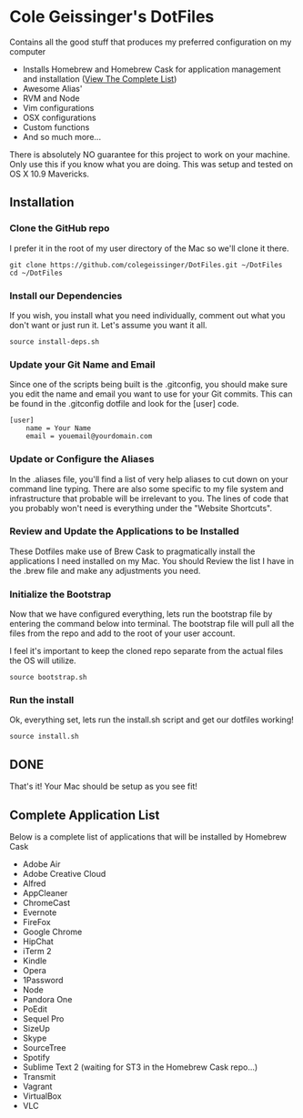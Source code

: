 # Cole Geissinger's DotFiles

Contains all the good stuff that produces my preferred configuration on my computer
* Installs Homebrew and Homebrew Cask for application management and installation ([View The Complete List](https://github.com/colegeissinger/dotfiles#Complete-Application-List))
* Awesome Alias'
* RVM and Node
* Vim configurations
* OSX configurations
* Custom functions
* And so much more...

There is absolutely NO guarantee for this project to work on your machine.
Only use this if you know what you are doing.
This was setup and tested on OS X 10.9 Mavericks.

## Installation

### Clone the GitHub repo
I prefer it in the root of my user directory of the Mac so we'll clone it there.

	git clone https://github.com/colegeissinger/DotFiles.git ~/DotFiles
	cd ~/DotFiles

### Install our Dependencies
If you wish, you install what you need individually, comment out what you don't want or just run it. Let's assume you want it all.

	source install-deps.sh

### Update your Git Name and Email
Since one of the scripts being built is the .gitconfig, you should make sure you edit the name and email you want to use for your Git commits. This can be found in the .gitconfig dotfile and look for the [user] code.

	[user]
		name = Your Name
		email = youemail@yourdomain.com

### Update or Configure the Aliases
In the .aliases file, you'll find a list of very help aliases to cut down on your command line typing. There are also some specific to my file system and infrastructure that probable will be irrelevant to you. The lines of code that you probably won't need is everything under the "Website Shortcuts".

### Review and Update the Applications to be Installed
These Dotfiles make use of Brew Cask to pragmatically install the applications I need installed on my Mac. You should Review the list I have in the .brew file and make any adjustments you need.

### Initialize the Bootstrap
Now that we have configured everything, lets run the bootstrap file by entering the command below into terminal. The bootstrap file will pull all the files from the repo and add to the root of your user account.

I feel it's important to keep the cloned repo separate from the actual files the OS will utilize.

	source bootstrap.sh

### Run the install
Ok, everything set, lets run the install.sh script and get our dotfiles working!

	source install.sh

## DONE
That's it! Your Mac should be setup as you see fit!

## Complete Application List
Below is a complete list of applications that will be installed by Homebrew Cask

* Adobe Air
* Adobe Creative Cloud
* Alfred
* AppCleaner
* ChromeCast
* Evernote
* FireFox
* Google Chrome
* HipChat
* iTerm 2
* Kindle
* Opera
* 1Password
* Node
* Pandora One
* PoEdit
* Sequel Pro
* SizeUp
* Skype
* SourceTree
* Spotify
* Sublime Text 2 (waiting for ST3 in the Homebrew Cask repo...)
* Transmit
* Vagrant
* VirtualBox
* VLC